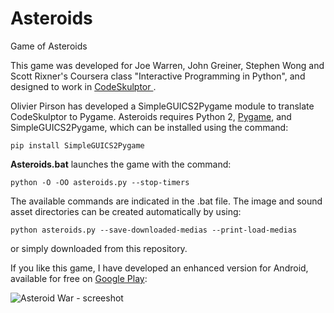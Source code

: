 # Asteroids
Game of Asteroids

This game was developed for Joe Warren, John Greiner, Stephen Wong and Scott Rixner's Coursera class "Interactive Programming in Python", and designed to work in [CodeSkulptor ](www.codeskulptor.org).

Olivier Pirson has developed a SimpleGUICS2Pygame module to translate CodeSkulptor to Pygame. Asteroids requires Python 2, [Pygame](www.pygame.org/download.shtm), and SimpleGUICS2Pygame, which can be installed using the command:

    pip install SimpleGUICS2Pygame

**Asteroids.bat** launches the game with the command:

    python -O -OO asteroids.py --stop-timers
The available commands are indicated in the .bat file.
The image and sound asset directories can be created automatically by using:

    python asteroids.py --save-downloaded-medias --print-load-medias

or simply downloaded from this repository.

If you like this game, I have developed an enhanced version for Android, available for free on [Google Play](https://play.google.com/store/apps/details?id=arnaud.desombre.asteroidwarfree):

![Asteroid War - screeshot](https://lh4.ggpht.com/5cyx5tUocH09zi6kMsv75kGYhlPr-OYphOw-mMHmwJKkOOVSE9xFRx4WPx0lqa177B8=h310)

